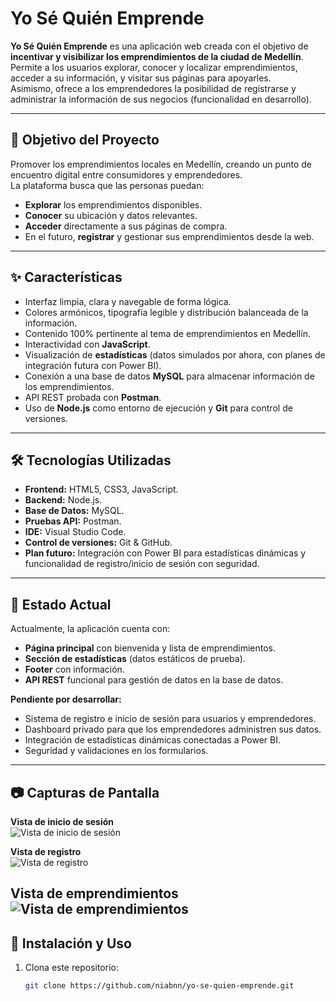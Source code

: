 # Yo Sé Quién Emprende

**Yo Sé Quién Emprende** es una aplicación web creada con el objetivo de **incentivar y visibilizar los emprendimientos de la ciudad de Medellín**.  
Permite a los usuarios explorar, conocer y localizar emprendimientos, acceder a su información, y visitar sus páginas para apoyarles.  
Asimismo, ofrece a los emprendedores la posibilidad de registrarse y administrar la información de sus negocios (funcionalidad en desarrollo).

---

## 🚀 Objetivo del Proyecto
Promover los emprendimientos locales en Medellín, creando un punto de encuentro digital entre consumidores y emprendedores.  
La plataforma busca que las personas puedan:
- **Explorar** los emprendimientos disponibles.
- **Conocer** su ubicación y datos relevantes.
- **Acceder** directamente a sus páginas de compra.
- En el futuro, **registrar** y gestionar sus emprendimientos desde la web.

---

## ✨ Características
- Interfaz limpia, clara y navegable de forma lógica.
- Colores armónicos, tipografía legible y distribución balanceada de la información.
- Contenido 100% pertinente al tema de emprendimientos en Medellín.
- Interactividad con **JavaScript**.
- Visualización de **estadísticas** (datos simulados por ahora, con planes de integración futura con Power BI).
- Conexión a una base de datos **MySQL** para almacenar información de los emprendimientos.
- API REST probada con **Postman**.
- Uso de **Node.js** como entorno de ejecución y **Git** para control de versiones.

---

## 🛠️ Tecnologías Utilizadas
- **Frontend:** HTML5, CSS3, JavaScript.
- **Backend:** Node.js.
- **Base de Datos:** MySQL.
- **Pruebas API:** Postman.
- **IDE:** Visual Studio Code.
- **Control de versiones:** Git & GitHub.
- **Plan futuro:** Integración con Power BI para estadísticas dinámicas y funcionalidad de registro/inicio de sesión con seguridad.

---

## 📌 Estado Actual
Actualmente, la aplicación cuenta con:
- **Página principal** con bienvenida y lista de emprendimientos.
- **Sección de estadísticas** (datos estáticos de prueba).
- **Footer** con información.
- **API REST** funcional para gestión de datos en la base de datos.

**Pendiente por desarrollar:**
- Sistema de registro e inicio de sesión para usuarios y emprendedores.
- Dashboard privado para que los emprendedores administren sus datos.
- Integración de estadísticas dinámicas conectadas a Power BI.
- Seguridad y validaciones en los formularios.

---

## 📷 Capturas de Pantalla
**Vista de inicio de sesión**  
![Vista de inicio de sesión](https://i.imgur.com/sprpF6U.png)

**Vista de registro**  
![Vista de registro](https://i.imgur.com/GN0jnWk.png)

**Vista de emprendimientos**  
![Vista de emprendimientos](https://i.imgur.com/xvjlDJB.png)
---

## 📂 Instalación y Uso
1. Clona este repositorio:
   ```bash
   git clone https://github.com/niabnn/yo-se-quien-emprende.git
